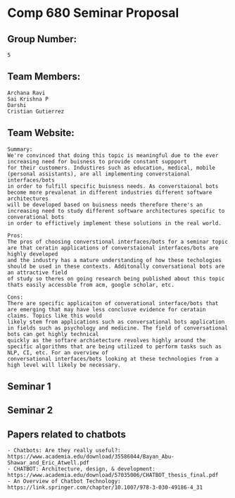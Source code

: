 # Comp 680 Seminar Proposal

## Group Number: 

    5

## Team Members: 

	Archana Ravi
	Sai Krishna P
	Darshi
	Cristian Gutierrez

## Team Website:

    Summary:
	We're convinced that doing this topic is meaningful due to the ever increasing need for buisness to provide constant suppport
    for their customers. Industires such as education, medical, mobile (personal assistants), are all implementing converstaional interfaces/bots
    in order to fulfill specific buisness needs. As converstaional bots become more prevalenat in different industries different software architectures
    will be developed based on buisness needs therefore there's an increasing need to study different software architectures specific to converational bots 
    in order to effictively implement these solutions in the real world. 

    Pros:
    The pros of choosing converstional interfaces/bots for a seminar topic are that ceratin applications of converstaional interfaces/bots are highly developed
    and the industry has a mature understanding of how these techologies should be used in these contexts. Additonally conversational bots are an attractive field
    of study so theres on going research being published about this topic thats easily accessble from acm, google scholar, etc.

    Cons:
    There are specific applicaiton of converational interface/bots that are emerging that may have less conclusve evidence for ceratain claims. Topics like this would
    likely stem from applications such as conversational bots application in fields such as psychology and medicine. The field of conversational bots can get highly technical
    quickly as the softare archietecture revolves highly around the specific algorithms that are being utilized to perform tasks such as NLP, CI, etc. For an overview of 
    conversational interfaces/bots looking at these technologies from a high level will likely be necessary.

## Seminar 1

    

## Seminar 2

## Papers related to chatbots

    - Chatbots: Are they really useful?: https://www.academia.edu/download/35586044/Bayan_Abu-Shawar_and_Eric_Atwell.pdf
    - CHATBOT: Architecture, design, & development:  https://www.academia.edu/download/57035006/CHATBOT_thesis_final.pdf
    - An Overview of Chatbot Technology: https://link.springer.com/chapter/10.1007/978-3-030-49186-4_31
